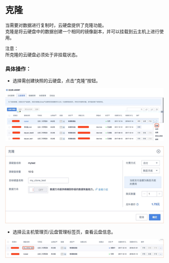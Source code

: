 

# 克隆

当需要对数据进行复制时，云硬盘提供了克隆功能。  
克隆是将云硬盘中的数据创建一个相同的镜像副本，并可以挂载到云主机上进行使用。  

注意：  
所克隆的云硬盘必须处于非挂载状态。  


### 具体操作：

* 选择需创建快照的云硬盘，点击“克隆”按钮。

![](/images/userguide/image17.jpg)  
    
![](/images/userguide/image18.jpg) 
    
* 选择云主机管理页/云盘管理标签页，查看云盘信息。
  
![](/images/userguide/image19.jpg)
